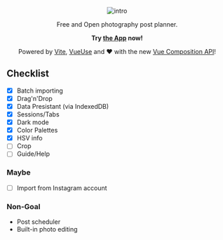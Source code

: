 <p align='center'>
<img src='https://user-images.githubusercontent.com/11247099/80476156-94958b80-897c-11ea-8998-017ac7f552de.png' alt='intro'>
</p>

<p align='center'>
Free and Open photography post planner.
</p>

<p align='center'>
<b>
Try <a href='https://fore.netlify.app'>the App</a> now!
</b>
</p>

<p align='center'>
Powered by <a href='https://github.com/vuejs/vite'>Vite</a>, <a href='https://github.com/antfu/vueuse'>VueUse</a> and ♥️ with the new <a href='https://composition-api.vuejs.org/'>Vue Composition API</a>!
</p>

## Checklist

- [x] Batch importing
- [x] Drag'n'Drop
- [x] Data Presistant (via IndexedDB)
- [x] Sessions/Tabs
- [x] Dark mode
- [x] Color Palettes
- [x] HSV info
- [ ] Crop
- [ ] Guide/Help

### Maybe

- [ ] Import from Instagram account

### Non-Goal

- Post scheduler
- Built-in photo editing
